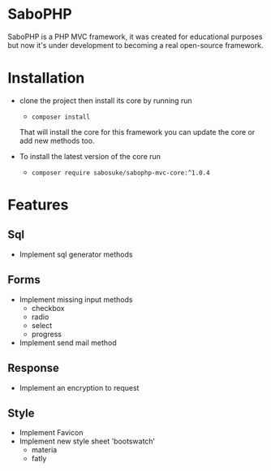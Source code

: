 # SaboPHP

SaboPHP is a PHP MVC framework, it was created for educational purposes but now it's under development to becoming a real open-source framework.

# Installation

* clone the project then install its core by running run 
    
    - ```composer install```

    That will install the core for this framework you can update the core or add new methods too.

* To install the latest version of the core run 
    
    - ```composer require sabosuke/sabophp-mvc-core:^1.0.4```

# Features 

## Sql

* Implement sql generator methods

## Forms

* Implement missing input methods 
    + checkbox 
    + radio
    + select
    + progress 
* Implement send mail method

## Response
* Implement an encryption to request

## Style
* Implement Favicon
* Implement new style sheet 'bootswatch'
    + materia
    + fatly

